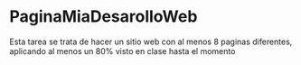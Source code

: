 # PaginaMiaDesarolloWeb
Esta tarea se trata de hacer un sitio web con al menos 8 paginas diferentes, aplicando al menos un 80% visto en clase hasta el momento
